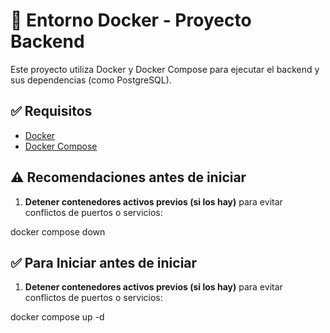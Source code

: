 # 🐳 Entorno Docker - Proyecto Backend

Este proyecto utiliza Docker y Docker Compose para ejecutar el backend y sus dependencias (como PostgreSQL).

## ✅ Requisitos

- [Docker](https://www.docker.com/)
- [Docker Compose](https://docs.docker.com/compose/)

## ⚠️ Recomendaciones antes de iniciar

1. **Detener contenedores activos previos (si los hay)** para evitar conflictos de puertos o servicios:


docker compose down


## ✅ Para Iniciar antes de iniciar
1. **Detener contenedores activos previos (si los hay)** para evitar conflictos de puertos o servicios:

docker compose up -d
